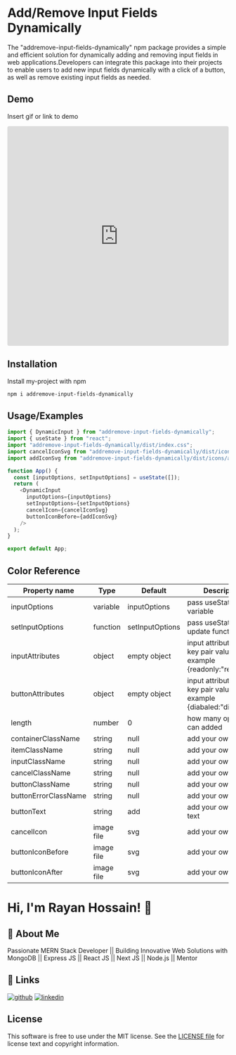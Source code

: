 # Add/Remove Input Fields Dynamically

The \"addremove-input-fields-dynamically\" npm package provides a simple and efficient solution for dynamically adding and removing input fields in web applications.Developers can integrate this package into their projects to enable users to add new input fields dynamically with a click of a button, as well as remove existing input fields as needed.

## Demo

Insert gif or link to demo

<iframe src="https://codesandbox.io/p/devbox/addremove-input-fields-dynamically-jrnth5?embed=1&file=%2Fsrc%2FApp.tsx"
     style="width:100%; height: 500px; border:0; border-radius: 4px; overflow:hidden;"
     title="addremove-input-fields-dynamically"
     allow="accelerometer; ambient-light-sensor; camera; encrypted-media; geolocation; gyroscope; hid; microphone; midi; payment; usb; vr; xr-spatial-tracking"
     sandbox="allow-forms allow-modals allow-popups allow-presentation allow-same-origin allow-scripts"
   ></iframe>

## Installation

Install my-project with npm

```bash
npm i addremove-input-fields-dynamically
```

## Usage/Examples

```javascript
import { DynamicInput } from "addremove-input-fields-dynamically";
import { useState } from "react";
import "addremove-input-fields-dynamically/dist/index.css";
import cancelIconSvg from "addremove-input-fields-dynamically/dist/icons/cancel.svg";
import addIconSvg from "addremove-input-fields-dynamically/dist/icons/add.svg";

function App() {
  const [inputOptions, setInputOptions] = useState([]);
  return (
    <DynamicInput
      inputOptions={inputOptions}
      setInputOptions={setInputOptions}
      cancelIcon={cancelIconSvg}
      buttonIconBefore={addIconSvg}
    />
  );
}

export default App;
```

## Color Reference

| Property name        | Type       | Default         | Description                                                         |
| -------------------- | ---------- | --------------- | ------------------------------------------------------------------- |
| inputOptions         | variable   | inputOptions    | pass useState variable                                              |
| setInputOptions      | function   | setInputOptions | pass useState state update function                                 |
| inputAttributes      | object     | empty object    | input attributes with key pair value. example {readonly:"readonly"} |
| buttonAttributes     | object     | empty object    | input attributes with key pair value. example {diabaled:"disabled"} |
| length               | number     | 0               | how many options can added                                          |
| containerClassName   | string     | null            | add your own css                                                    |
| itemClassName        | string     | null            | add your own css                                                    |
| inputClassName       | string     | null            | add your own css                                                    |
| cancelClassName      | string     | null            | add your own css                                                    |
| buttonClassName      | string     | null            | add your own css                                                    |
| buttonErrorClassName | string     | null            | add your own css                                                    |
| buttonText           | string     | add             | add your own button text                                            |
| cancelIcon           | image file | svg             | add your own icon                                                   |
| buttonIconBefore     | image file | svg             | add your own icon                                                   |
| buttonIconAfter      | image file | svg             | add your own icon                                                   |

# Hi, I'm Rayan Hossain! 👋

## 🚀 About Me

Passionate MERN Stack Developer || Building Innovative Web Solutions with MongoDB || Express JS || React JS || Next JS || Node.js || Mentor

## 🔗 Links

[![github](https://img.shields.io/badge/my_portfolio-000?style=for-the-badge&logo=ko-fi&logoColor=white)](https://github.com/rayan2228)
[![linkedin](https://img.shields.io/badge/linkedin-0A66C2?style=for-the-badge&logo=linkedin&logoColor=white)](https://www.linkedin.com/in/rayan2228/)

## License

This software is free to use under the MIT license. See the [LICENSE file](https://github.com/rayan2228/addremove-input-fields-dynamically/blob/main/LICENSE) for license text and copyright information.
